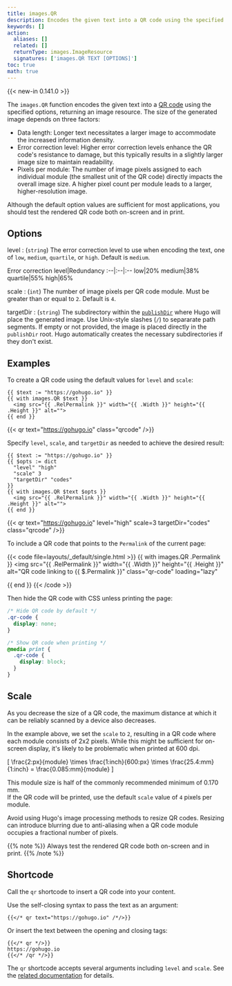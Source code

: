 ```yaml
---
title: images.QR
description: Encodes the given text into a QR code using the specified options, returning an image resource.
keywords: []
action:
  aliases: []
  related: []
  returnType: images.ImageResource
  signatures: ['images.QR TEXT [OPTIONS]']
toc: true
math: true
---
```


{{< new-in 0.141.0 >}}

The `images.QR` function encodes the given text into a [QR code] using the specified options, returning an image resource. The size of the generated image depends on three factors:

- Data length: Longer text necessitates a larger image to accommodate the increased information density.
- Error correction level: Higher error correction levels enhance the QR code's resistance to damage, but this typically results in a slightly larger image size to maintain readability.
- Pixels per module: The number of image pixels assigned to each individual module (the smallest unit of the QR code) directly impacts the overall image size. A higher pixel count per module leads to a larger, higher-resolution image.

Although the default option values are sufficient for most applications, you should test the rendered QR code both on-screen and in print.

[QR code]: https://en.wikipedia.org/wiki/QR_code

## Options

level
: (`string`) The error correction level to use when encoding the text, one of `low`, `medium`, `quartile`, or `high`. Default is `medium`.

Error correction level|Redundancy
:--|:--|:--
low|20%
medium|38%
quartile|55%
high|65%

scale
: (`int`) The number of image pixels per QR code module. Must be greater than or equal to `2`. Default is `4`.

targetDir
: (`string`) The subdirectory within the [`publishDir`] where Hugo will place the generated image. Use Unix-style slashes (`/`) to separarate path segments. If empty or not provided, the image is placed directly in the `publishDir` root. Hugo automatically creates the necessary subdirectories if they don't exist.

[`publishDir`]: /getting-started/configuration/#publishdir

## Examples

To create a QR code using the default values for `level` and `scale`:

```go-html-template
{{ $text := "https://gohugo.io" }}
{{ with images.QR $text }}
  <img src="{{ .RelPermalink }}" width="{{ .Width }}" height="{{ .Height }}" alt="">
{{ end }}
```

{{< qr text="https://gohugo.io" class="qrcode" />}}

Specify `level`, `scale`, and `targetDir` as needed to achieve the desired result:

```go-html-template
{{ $text := "https://gohugo.io" }}
{{ $opts := dict 
  "level" "high" 
  "scale" 3
  "targetDir" "codes"
}}
{{ with images.QR $text $opts }}
  <img src="{{ .RelPermalink }}" width="{{ .Width }}" height="{{ .Height }}" alt="">
{{ end }}
```

{{< qr text="https://gohugo.io" level="high" scale=3 targetDir="codes" class="qrcode" />}}

To include a QR code that points to the `Permalink` of the current page:

{{< code file=layouts/_default/single.html >}}
{{ with images.QR .Permalink }}
  <img
    src="{{ .RelPermalink }}"
    width="{{ .Width }}"
    height="{{ .Height }}"
    alt="QR code linking to {{ $.Permalink }}"
    class="qr-code"
    loading="lazy"
  >
{{ end }}
{{< /code >}}

Then hide the QR code with CSS unless printing the page:

```css
/* Hide QR code by default */
.qr-code {
  display: none;
}

/* Show QR code when printing */
@media print {
  .qr-code {
    display: block; 
  }
}
```




## Scale

As you decrease the size of a QR code, the maximum distance at which it can be reliably scanned by a device also decreases.

In the example above, we set the `scale` to `2`, resulting in a QR code where each module consists of 2x2 pixels. While this might be sufficient for on-screen display, it's likely to be problematic when printed at 600 dpi.

\[ \frac{2\:px}{module} \times \frac{1\:inch}{600\:px} \times \frac{25.4\:mm}{1\:inch} = \frac{0.085\:mm}{module} \]

This module size is half of the commonly recommended minimum of 0.170 mm.\
If the QR code will be printed, use the default `scale` value of `4` pixels per module.

Avoid using Hugo's image processing methods to resize QR codes. Resizing can introduce blurring due to anti-aliasing when a QR code module occupies a fractional number of pixels.

{{% note %}}
Always test the rendered QR code both on-screen and in print.
{{% /note %}}

## Shortcode

Call the `qr` shortcode to insert a QR code into your content.

Use the self-closing syntax to pass the text as an argument:

```text
{{</* qr text="https://gohugo.io" /*/>}}
```

Or insert the text between the opening and closing tags:

```text
{{</* qr */>}}
https://gohugo.io
{{</* /qr */>}}
```

The `qr` shortcode accepts several arguments including `level` and `scale`. See the [related documentation] for details.

[related documentation]: /shortcodes/qr/
